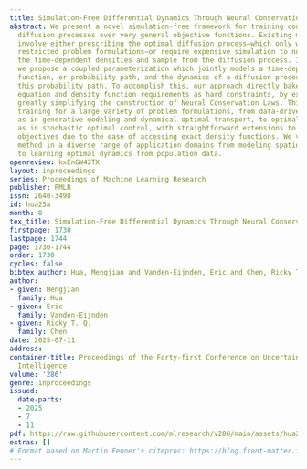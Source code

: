 ```yaml
---
title: Simulation-Free Differential Dynamics Through Neural Conservation Laws
abstract: We present a novel simulation-free framework for training continuous-time
  diffusion processes over very general objective functions. Existing methods typically
  involve either prescribing the optimal diffusion process—which only works for heavily
  restricted problem formulations—or require expensive simulation to numerically obtain
  the time-dependent densities and sample from the diffusion process. In contrast,
  we propose a coupled parameterization which jointly models a time-dependent density
  function, or probability path, and the dynamics of a diffusion process that generates
  this probability path. To accomplish this, our approach directly bakes in the Fokker-Planck
  equation and density function requirements as hard constraints, by extending and
  greatly simplifying the construction of Neural Conservation Laws. This enables simulation-free
  training for a large variety of problem formulations, from data-driven objectives
  as in generative modeling and dynamical optimal transport, to optimality-based objectives
  as in stochastic optimal control, with straightforward extensions to mean-field
  objectives due to the ease of accessing exact density functions. We validate our
  method in a diverse range of application domains from modeling spatio-temporal events,
  to learning optimal dynamics from population data.
openreview: kxEnGW42TX
layout: inproceedings
series: Proceedings of Machine Learning Research
publisher: PMLR
issn: 2640-3498
id: hua25a
month: 0
tex_title: Simulation-Free Differential Dynamics Through Neural Conservation Laws
firstpage: 1730
lastpage: 1744
page: 1730-1744
order: 1730
cycles: false
bibtex_author: Hua, Mengjian and Vanden-Eijnden, Eric and Chen, Ricky T. Q.
author:
- given: Mengjian
  family: Hua
- given: Eric
  family: Vanden-Eijnden
- given: Ricky T. Q.
  family: Chen
date: 2025-07-11
address:
container-title: Proceedings of the Forty-first Conference on Uncertainty in Artificial
  Intelligence
volume: '286'
genre: inproceedings
issued:
  date-parts:
  - 2025
  - 7
  - 11
pdf: https://raw.githubusercontent.com/mlresearch/v286/main/assets/hua25a/hua25a.pdf
extras: []
# Format based on Martin Fenner's citeproc: https://blog.front-matter.io/posts/citeproc-yaml-for-bibliographies/
---
```

